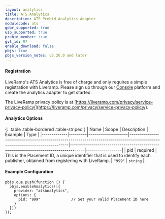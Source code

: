 ```yaml
---
layout: analytics
title: ATS Analytics
description: ATS Prebid Analytics Adapter
modulecode: ats
gdpr_supported: true
usp_supported: true
prebid_member: true
gvl_id: 97
enable_download: false
pbjs: true
pbjs_version_notes: v5.20.0 and later
---
```


#### Registration

LiveRamp's ATS Analytics is free of charge and only requires a simple registration with Liveramp. Please sign up through our [Console](https://launch.liveramp.com) platform and create the analytics adapter to get started.

The LiveRamp privacy policy is at [https://liveramp.com/privacy/service-privacy-policy/](https://liveramp.com/privacy/service-privacy-policy/).

#### Analytics Options

{: .table .table-bordered .table-striped }
| Name         | Scope              | Description                                                                                                                 | Example                                                                             | Type             |
|-------------|---------|--------------------|-----------------------------------------------------------------------------------------------------------------------------|-------------------------------------------------------------------------------------|------------------|
| pid | required  | This is the Placement ID, a unique identifier that is used to identify each publisher, obtained from registering with LiveRamp. | `"999"`  | `string` |

#### Example Configuration

    pbjs.que.push(function () {
      pbjs.enableAnalytics([{
        provider: "atsAnalytics",
        options: {
          pid: "999"              // Set your valid Placement ID here
        }
      }])
    });
